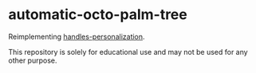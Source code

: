 # automatic-octo-palm-tree
Reimplementing [handles-personalization](https://github.com/koralabs/handles-personalization/tree/master).

This repository is solely for educational use and may not be used for any other purpose.

